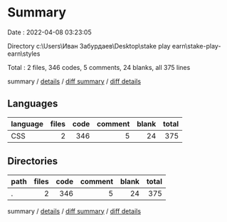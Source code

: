 # Summary

Date : 2022-04-08 03:23:05

Directory c:\Users\Иван Забурдаев\Desktop\stake play earn\stake-play-earn\styles

Total : 2 files,  346 codes, 5 comments, 24 blanks, all 375 lines

summary / [details](details.md) / [diff summary](diff.md) / [diff details](diff-details.md)

## Languages
| language | files | code | comment | blank | total |
| :--- | ---: | ---: | ---: | ---: | ---: |
| CSS | 2 | 346 | 5 | 24 | 375 |

## Directories
| path | files | code | comment | blank | total |
| :--- | ---: | ---: | ---: | ---: | ---: |
| . | 2 | 346 | 5 | 24 | 375 |

summary / [details](details.md) / [diff summary](diff.md) / [diff details](diff-details.md)